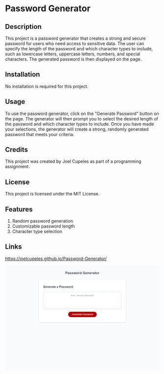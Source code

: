 # Password Generator

## Description
This project is a password generator that creates a strong and secure password for users who need access to sensitive data. The user can specify the length of the password and which character types to include, such as lowercase letters, uppercase letters, numbers, and special characters. The generated password is then displayed on the page.

## Installation
No installation is required for this project. 

## Usage
To use the password generator, click on the "Generate Password" button on the page. The generator will then prompt you to select the desired length of the password and which character types to include. Once you have made your selections, the generator will create a strong, randomly generated password that meets your criteria.

## Credits
This project was created by Joel Cupeles as part of a programming assignment.

## License
This project is licensed under the MIT License.

## Features
1. Random password generation
2. Customizable password length
3. Character type selection

## Links
https://joelcupeles.github.io/Password-Generator/

![](Develop/password-generator_Develop_index.html.png) 
